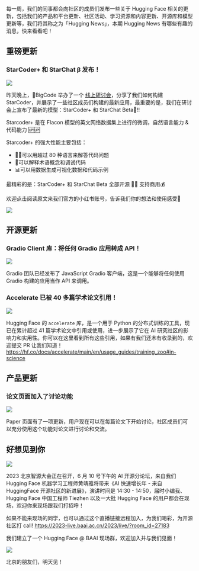 每一周，我们的同事都会向社区的成员们发布一些关于 Hugging Face 相关的更新，包括我们的产品和平台更新、社区活动、学习资源和内容更新、开源库和模型更新等，我们将其称之为「Hugging News」，本期 Hugging News 有哪些有趣的消息，快来看看吧！ 

## 重磅更新

### StarCoder+ 和 StarChat β 发布！

![](https://img-s1.andfun.cn/devrel/posts/2023/06/cd8448cc81ebb.jpg)

昨天晚上，📢BigCode 举办了一个 [线上研讨会](https://mp.weixin.qq.com/s/tm4q3uQDraNzB8wjoIQAmQ)，分享了我们如何构建 StarCoder，并展示了一些社区成员们构建的最新应用，最重要的是，我们在研讨会上宣布了最新的模型：StarCoder+ 和 StarChat Beta🌟‼️

Starcoder+ 是在 Flacon 模型的英文网络数据集上进行的微调，自然语言能力 & 代码能力 🆙🆙

Starcoder+ 的强大性能主要包括：
- 🙋‍♀️可以用超过 80 种语言来解答代码问题
- 🧠可以解释术语概念和调试代码
- 📊可以用数据生成可视化数据和代码示例

最精彩的是：StarCoder+ 和 StarChat Beta 全部开源 🌟🚀 支持商用💰

欢迎点击阅读原文来我们官方的小红书账号，告诉我们你的想法和使用感受🌸

![](https://img-s1.andfun.cn/devrel/posts/2023/06/399623204d3f8.jpg)

## 开源更新

### Gradio Client 库：将任何 Gradio 应用转成 API！

![](https://img-s1.andfun.cn/devrel/posts/2023/06/199429bdb6eb1.jpg)

Gradio 团队已经发布了 JavaScript Gradio 客户端，这是一个能够将任何使用 Gradio 构建的应用当作 API 来调用。

### Accelerate 已被 40 多篇学术论文引用！

![](https://img-s1.andfun.cn/devrel/posts/2023/06/e3eb674ee6072.png)

Hugging Face 的 `accelerate` 库，是一个用于 Python 的分布式训练的工具，现已在累计超过 41 篇学术论文中引用或使用，进一步展示了它在 AI 研究社区的影响力和实用性。你可以在这里看到所有这些引用，如果有我们还木有收录到的，欢迎提交 PR 让我们知道！
https://hf.co/docs/accelerate/main/en/usage_guides/training_zoo#in-science

## 产品更新

### 论文页面加入了讨论功能

![](https://img-s1.andfun.cn/devrel/posts/2023/06/7d44db4729d72.jpg)

Paper 页面有了一项更新，用户现在可以在每篇论文下开始讨论，社区成员们可以充分使用这个功能对论文进行讨论和交流。

## 好想见到你

![](https://img-s1.andfun.cn/devrel/posts/2023/06/93573aabff133.jpg)

2023 北京智源大会正在召开，6 月 10 号下午的 AI 开源分论坛，来自我们 Hugging Face 机器学习工程师黄靖雅将带来《AI 快速增长年 - 来自 HuggingFace 开源社区的新进展》，演讲时间是 14:30 - 14:50，届时小编我、Hugging Face 中国工程师 Tiezhen 以及一大批 Hugging Face 的用户都会在现场，欢迎你来现场跟我们打招呼！

如果不能来现场的同学，也可以通过这个直播链接远程加入，为我们喝彩，为开源社区打 call!
https://2023-live.baai.ac.cn/2023/live/?room_id=27183

我们建立了一个 Hugging Face @ BAAI 现场群，欢迎加入并与我们见面！

![](https://img-s1.andfun.cn/devrel/posts/2023/06/b9c8624e6c088.jpg)

北京的朋友们，明天见！
